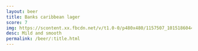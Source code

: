```yaml
---
layout: beer
title: Banks caribbean lager
score: 7
img: https://scontent.xx.fbcdn.net/v/t1.0-0/p480x480/1157507_10151860440488745_679128594_n.jpg?oh=4500a7920fa3442c098b45fcd93bc50b&oe=591ADB91
desc: Mild and smooth
permalink: /beer/:title.html
---
```


